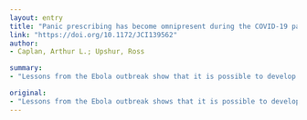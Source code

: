 ```yaml
---
layout: entry
title: "Panic prescribing has become omnipresent during the COVID-19 pandemic"
link: "https://doi.org/10.1172/JCI139562"
author:
- Caplan, Arthur L.; Upshur, Ross

summary:
- "Lessons from the Ebola outbreak show that it is possible to develop rapid and effective clinical research responses without relying on anecdote. Lessons show it is easy to develop effective clinical responses without using anedotes. The EbolA outbreak is the first outbreak in the U.S. since the outbreak. It has been shown that it can be developed without a clinical research response. There is no need to be anedocte or aneclosees. Those lessons from the outbreak show clinical research can develop effective and rapid clinical research."

original:
- "Lessons from the Ebola outbreak shows that it is possible to develop rapid and effective clinical research responses without relying on anecdote."
---
```


